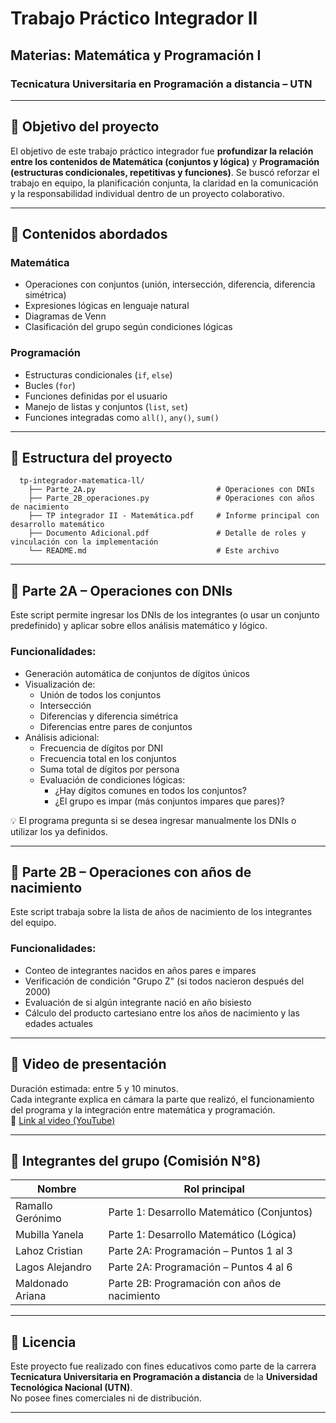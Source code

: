 # Trabajo Práctico Integrador II

## Materias: Matemática y Programación I

### Tecnicatura Universitaria en Programación a distancia – UTN

---

## 🎯 Objetivo del proyecto

El objetivo de este trabajo práctico integrador fue **profundizar la relación entre los contenidos de Matemática (conjuntos y lógica)** y **Programación (estructuras condicionales, repetitivas y funciones)**. Se buscó reforzar el trabajo en equipo, la planificación conjunta, la claridad en la comunicación y la responsabilidad individual dentro de un proyecto colaborativo.

---

## 🧠 Contenidos abordados

### Matemática

- Operaciones con conjuntos (unión, intersección, diferencia, diferencia simétrica)
- Expresiones lógicas en lenguaje natural
- Diagramas de Venn
- Clasificación del grupo según condiciones lógicas

### Programación

- Estructuras condicionales (`if`, `else`)
- Bucles (`for`)
- Funciones definidas por el usuario
- Manejo de listas y conjuntos (`list`, `set`)
- Funciones integradas como `all()`, `any()`, `sum()`

---

## 🧩 Estructura del proyecto

```plaintext
  tp-integrador-matematica-ll/
    ├── Parte_2A.py                           # Operaciones con DNIs
    ├── Parte_2B_operaciones.py               # Operaciones con años de nacimiento
    ├── TP integrador II - Matemática.pdf     # Informe principal con desarrollo matemático
    ├── Documento Adicional.pdf               # Detalle de roles y vinculación con la implementación
    └── README.md                             # Este archivo
```

---

## 🧪 Parte 2A – Operaciones con DNIs

Este script permite ingresar los DNIs de los integrantes (o usar un conjunto predefinido) y aplicar sobre ellos análisis matemático y lógico.

### Funcionalidades:

- Generación automática de conjuntos de dígitos únicos
- Visualización de:
  - Unión de todos los conjuntos
  - Intersección
  - Diferencias y diferencia simétrica
  - Diferencias entre pares de conjuntos
- Análisis adicional:
  - Frecuencia de dígitos por DNI
  - Frecuencia total en los conjuntos
  - Suma total de dígitos por persona
  - Evaluación de condiciones lógicas:
    - ¿Hay dígitos comunes en todos los conjuntos?
    - ¿El grupo es impar (más conjuntos impares que pares)?

💡 El programa pregunta si se desea ingresar manualmente los DNIs o utilizar los ya definidos.

---

## 📅 Parte 2B – Operaciones con años de nacimiento

Este script trabaja sobre la lista de años de nacimiento de los integrantes del equipo.

### Funcionalidades:

- Conteo de integrantes nacidos en años pares e impares
- Verificación de condición "Grupo Z" (si todos nacieron después del 2000)
- Evaluación de si algún integrante nació en año bisiesto
- Cálculo del producto cartesiano entre los años de nacimiento y las edades actuales

---

## 🎥 Video de presentación

Duración estimada: entre 5 y 10 minutos.  
Cada integrante explica en cámara la parte que realizó, el funcionamiento del programa y la integración entre matemática y programación.  
📌 [Link al video (YouTube)](https://...)

---

## 👥 Integrantes del grupo (Comisión N°8)

| Nombre           | Rol principal                                 |
| ---------------- | --------------------------------------------- |
| Ramallo Gerónimo | Parte 1: Desarrollo Matemático (Conjuntos)    |
| Mubilla Yanela   | Parte 1: Desarrollo Matemático (Lógica)       |
| Lahoz Cristian   | Parte 2A: Programación – Puntos 1 al 3        |
| Lagos Alejandro  | Parte 2A: Programación – Puntos 4 al 6        |
| Maldonado Ariana | Parte 2B: Programación con años de nacimiento |

---

## 🧾 Licencia

Este proyecto fue realizado con fines educativos como parte de la carrera **Tecnicatura Universitaria en Programación a distancia** de la **Universidad Tecnológica Nacional (UTN)**.  
No posee fines comerciales ni de distribución.

---
